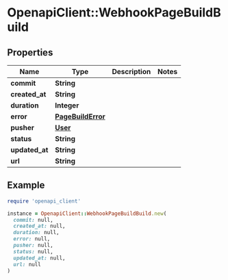 # OpenapiClient::WebhookPageBuildBuild

## Properties

| Name | Type | Description | Notes |
| ---- | ---- | ----------- | ----- |
| **commit** | **String** |  |  |
| **created_at** | **String** |  |  |
| **duration** | **Integer** |  |  |
| **error** | [**PageBuildError**](PageBuildError.md) |  |  |
| **pusher** | [**User**](User.md) |  |  |
| **status** | **String** |  |  |
| **updated_at** | **String** |  |  |
| **url** | **String** |  |  |

## Example

```ruby
require 'openapi_client'

instance = OpenapiClient::WebhookPageBuildBuild.new(
  commit: null,
  created_at: null,
  duration: null,
  error: null,
  pusher: null,
  status: null,
  updated_at: null,
  url: null
)
```

